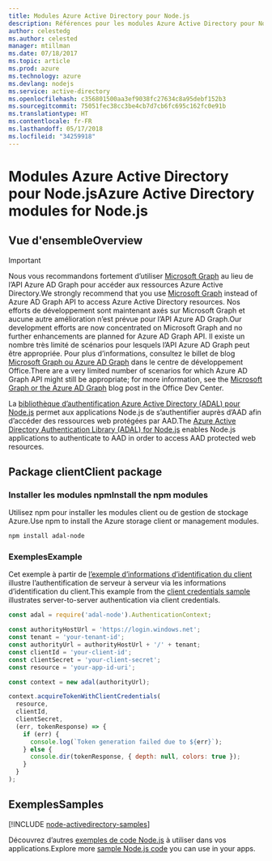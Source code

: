 ```yaml
---
title: Modules Azure Active Directory pour Node.js
description: Références pour les modules Azure Active Directory pour Node.js
author: celestedg
ms.author: celested
manager: mtillman
ms.date: 07/18/2017
ms.topic: article
ms.prod: azure
ms.technology: azure
ms.devlang: nodejs
ms.service: active-directory
ms.openlocfilehash: c356801500aa3ef9038fc27634c8a95debf152b3
ms.sourcegitcommit: 75051fec38cc3be4cb7d7cb6fc695c162fc0e91b
ms.translationtype: HT
ms.contentlocale: fr-FR
ms.lasthandoff: 05/17/2018
ms.locfileid: "34259918"
---
```

# <a name="azure-active-directory-modules-for-nodejs"></a><span data-ttu-id="e9474-103">Modules Azure Active Directory pour Node.js</span><span class="sxs-lookup"><span data-stu-id="e9474-103">Azure Active Directory modules for Node.js</span></span>

## <a name="overview"></a><span data-ttu-id="e9474-104">Vue d'ensemble</span><span class="sxs-lookup"><span data-stu-id="e9474-104">Overview</span></span>

> [!IMPORTANT]
> <span data-ttu-id="e9474-105">Nous vous recommandons fortement d’utiliser [Microsoft Graph](https://graph.microsoft.io/) au lieu de l’API Azure AD Graph pour accéder aux ressources Azure Active Directory.</span><span class="sxs-lookup"><span data-stu-id="e9474-105">We strongly recommend that you use [Microsoft Graph](https://graph.microsoft.io/) instead of Azure AD Graph API to access Azure Active Directory resources.</span></span> <span data-ttu-id="e9474-106">Nos efforts de développement sont maintenant axés sur Microsoft Graph et aucune autre amélioration n’est prévue pour l’API Azure AD Graph.</span><span class="sxs-lookup"><span data-stu-id="e9474-106">Our development efforts are now concentrated on Microsoft Graph and no further enhancements are planned for Azure AD Graph API.</span></span> <span data-ttu-id="e9474-107">Il existe un nombre très limité de scénarios pour lesquels l’API Azure AD Graph peut être appropriée. Pour plus d’informations, consultez le billet de blog [Microsoft Graph ou Azure AD Graph](https://dev.office.com/blogs/microsoft-graph-or-azure-ad-graph) dans le centre de développement Office.</span><span class="sxs-lookup"><span data-stu-id="e9474-107">There are a very limited number of scenarios for which Azure AD Graph API might still be appropriate; for more information, see the [Microsoft Graph or the Azure AD Graph](https://dev.office.com/blogs/microsoft-graph-or-azure-ad-graph) blog post in the Office Dev Center.</span></span>

<span data-ttu-id="e9474-108">La [bibliothèque d’authentification Azure Active Directory (ADAL) pour Node.js](https://www.npmjs.com/package/adal-node) permet aux applications Node.js de s’authentifier auprès d’AAD afin d’accéder des ressources web protégées par AAD.</span><span class="sxs-lookup"><span data-stu-id="e9474-108">The [Azure Active Directory Authentication Library (ADAL) for Node.js](https://www.npmjs.com/package/adal-node) enables Node.js applications to authenticate to AAD in order to access AAD protected web resources.</span></span>

## <a name="client-package"></a><span data-ttu-id="e9474-109">Package client</span><span class="sxs-lookup"><span data-stu-id="e9474-109">Client package</span></span>

### <a name="install-the-npm-modules"></a><span data-ttu-id="e9474-110">Installer les modules npm</span><span class="sxs-lookup"><span data-stu-id="e9474-110">Install the npm modules</span></span>

<span data-ttu-id="e9474-111">Utilisez npm pour installer les modules client ou de gestion de stockage Azure.</span><span class="sxs-lookup"><span data-stu-id="e9474-111">Use npm to install the Azure storage client or management modules.</span></span>

```bash
npm install adal-node
```   

### <a name="example"></a><span data-ttu-id="e9474-112">Exemples</span><span class="sxs-lookup"><span data-stu-id="e9474-112">Example</span></span>

<span data-ttu-id="e9474-113">Cet exemple à partir de [l’exemple d’informations d’identification du client](https://github.com/MSOpenTech/azure-activedirectory-library-for-nodejs/blob/master/sample/client-credentials-sample.js) illustre l’authentification de serveur à serveur via les informations d’identification du client.</span><span class="sxs-lookup"><span data-stu-id="e9474-113">This example from the [client credentials sample](https://github.com/MSOpenTech/azure-activedirectory-library-for-nodejs/blob/master/sample/client-credentials-sample.js) illustrates server-to-server authentication via client credentials.</span></span>

```javascript
const adal = require('adal-node').AuthenticationContext;

const authorityHostUrl = 'https://login.windows.net';
const tenant = 'your-tenant-id';
const authorityUrl = authorityHostUrl + '/' + tenant;
const clientId = 'your-client-id';
const clientSecret = 'your-client-secret';
const resource = 'your-app-id-uri';

const context = new adal(authorityUrl);

context.acquireTokenWithClientCredentials(
  resource,
  clientId,
  clientSecret,
  (err, tokenResponse) => {
    if (err) {
      console.log(`Token generation failed due to ${err}`);
    } else {
      console.dir(tokenResponse, { depth: null, colors: true });
    }
  }
);
```

## <a name="samples"></a><span data-ttu-id="e9474-114">Exemples</span><span class="sxs-lookup"><span data-stu-id="e9474-114">Samples</span></span>

[!INCLUDE [node-activedirectory-samples](../docs-ref-conceptual/includes/activedirectory-samples.md)]

<span data-ttu-id="e9474-115">Découvrez d’autres [exemples de code Node.js](https://azure.microsoft.com/resources/samples/?platform=nodejs) à utiliser dans vos applications.</span><span class="sxs-lookup"><span data-stu-id="e9474-115">Explore more [sample Node.js code](https://azure.microsoft.com/resources/samples/?platform=nodejs) you can use in your apps.</span></span>
